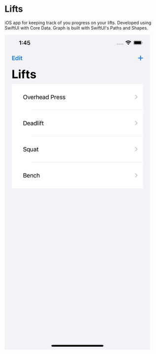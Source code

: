 # Lifts
 iOS app for keeping track of you progress on your lifts. Developed using SwiftUI with Core Data. Graph is built with SwiftUI's Paths and Shapes.
 
 ![Screen Shot 1](https://github.com/StoneFranklin/Lifts/blob/main/screenShot1.png)
 
